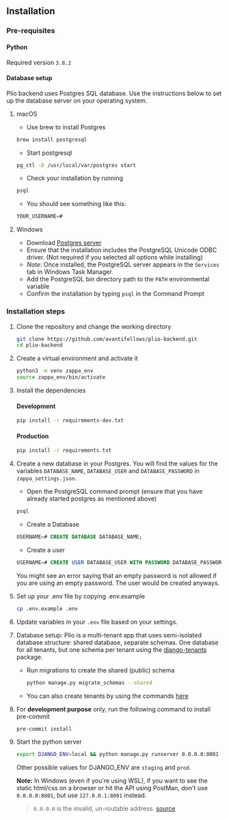## Installation


### Pre-requisites
#### Python
Required version `3.8.2`

#### Database setup
Plio backend uses Postgres SQL database. Use the instructions below to set up the database server on your operating system.

1. macOS

    - Use brew to install Postgres
    ```sh
    brew install postgresql
    ```
    - Start postgresql
    ```sh
    pg_ctl -D /usr/local/var/postgres start
    ```
     - Check your installation by running
     ```sh
     psql
     ```
     - You should see something like this:
     ```sql
     YOUR_USERNAME=#
     ```


2. Windows
    - Download [Postgres server](https://www.enterprisedb.com/downloads/postgres-postgresql-downloads)
    - Ensure that the installation includes the PostgreSQL Unicode ODBC driver. (Not required if you selected all options while installing)
    - _Note_: Once installed, the PostgreSQL server appears in the `Services` tab in Windows Task Manager.
    - Add the PostgreSQL bin directory path to the `PATH` environmental variable
    - Confirm the installation by typing `psql` in the Command Prompt


### Installation steps
1. Clone the repository and change the working directory
    ```sh
    git clone https://github.com/avantifellows/plio-backend.git
    cd plio-backend
    ```
2. Create a virtual environment and activate it
    ```sh
    python3 -m venv zappa_env
    source zappa_env/bin/activate
    ```
3. Install the dependencies
    #### Development
    ```sh
    pip install -r requirements-dev.txt
    ```

    #### Production
    ```sh
    pip install -r requirements.txt
    ```
4. Create a new database in your Postgres. You will find the values for the variables `DATABASE_NAME`, `DATABASE_USER` and `DATABASE_PASSWORD` in `zappa_settings.json`.
    - Open the PostgreSQL command prompt (ensure that you have already started postgres as mentioned above)
    ```sh
    psql
    ```
     - Create a Database
     ```sql
     USERNAME=# CREATE DATABASE DATABASE_NAME;
     ```
     - Create a user
     ```sql
     USERNAME=# CREATE USER DATABASE_USER WITH PASSWORD DATABASE_PASSWORD;
     ```
     You might see an error saying that an empty password is not allowed if you are using an empty password. The user would be created anyways.
5. Set up your .env file by copying .env.example
    ```sh
    cp .env.example .env
    ```
6. Update variables in your `.env` file based on your settings.
7. Database setup: Plio is a multi-tenant app that uses semi-isolated database structure: shared database, separate schemas. One database for all tenants, but one schema per tenant using the [django-tenants](https://django-tenants.readthedocs.io/en/latest/) package.

    - Run migrations to create the shared (public) schema
        ```sh
        python manage.py migrate_schemas --shared
        ```
    - You can also create tenants by using the commands [here](https://django-tenants.readthedocs.io/en/latest/use.html)

8. For **development purpose** only, run the following command to install pre-commit
    ```sh
    pre-commit install
    ```
9. Start the python server
    ```sh
    export DJANGO_ENV=local && python manage.py runserver 0.0.0.0:8001
    ```

    Other possible values for DJANGO_ENV are `staging` and `prod`.

    **Note:** In Windows (even if you're using WSL), if you want to see the static html/css on a browser or hit the API using PostMan, don't use `0.0.0.0:8001`, but use `127.0.0.1:8001` instead.
    > `0.0.0.0` is the invalid, un-routable address. [source](https://news.ycombinator.com/item?id=18978357)
